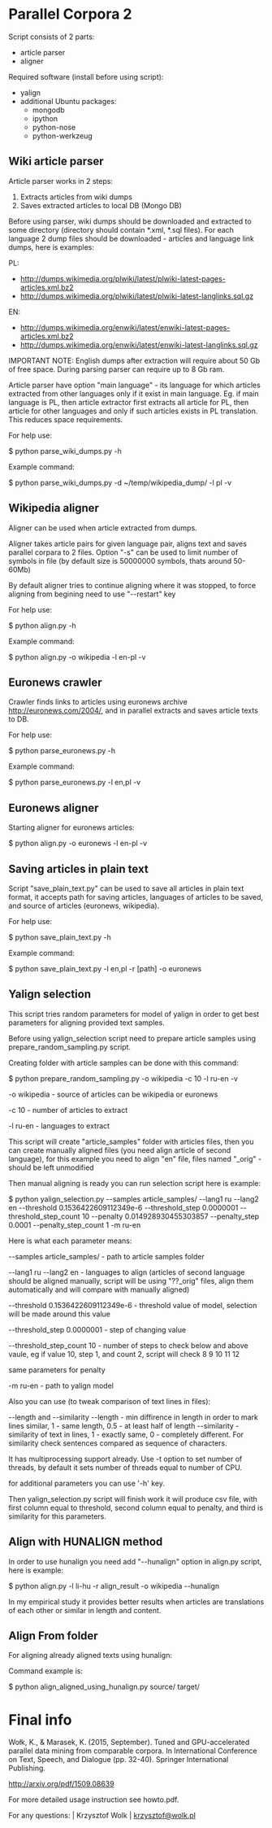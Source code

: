 Parallel Corpora 2
==================

Script consists of 2 parts:

  * article parser
  * aligner

Required software (install before using script):
  
  * yalign
  * additional Ubuntu packages:
    * mongodb
    * ipython
    * python-nose
    * python-werkzeug

Wiki article parser
-------------------

Article parser works in 2 steps:

  1. Extracts articles from wiki dumps
  2. Saves extracted articles to local DB (Mongo DB)

Before using parser, wiki dumps should be downloaded and extracted to some
directory (directory should contain *.xml, *.sql files). For each language 2
dump files should be downloaded - articles and language link dumps, here is
examples:

PL:
  * http://dumps.wikimedia.org/plwiki/latest/plwiki-latest-pages-articles.xml.bz2
  * http://dumps.wikimedia.org/plwiki/latest/plwiki-latest-langlinks.sql.gz

EN:
  * http://dumps.wikimedia.org/enwiki/latest/enwiki-latest-pages-articles.xml.bz2
  * http://dumps.wikimedia.org/enwiki/latest/enwiki-latest-langlinks.sql.gz

IMPORTANT NOTE: English dumps after extraction will require about 50 Gb of free
space. During parsing parser can require up to 8 Gb ram.

Article parser have option "main language" - its language for which articles
extracted from other languages only if it exist in main language. Eg. if main
language is PL, then article extractor first extracts all article for PL, then
article for other languages and only if such articles exists in PL translation.
This reduces space requirements.

For help use:

$ python parse_wiki_dumps.py -h

Example command:

$ python parse_wiki_dumps.py -d ~/temp/wikipedia_dump/ -l pl -v

Wikipedia aligner
-----------------

Aligner can be used when article extracted from dumps.

Aligner takes article pairs for given language pair, aligns text and saves
parallel corpara to 2 files. Option "-s" can be used to limit number of symbols
in file (by default size is 50000000 symbols, thats around 50-60Mb)

By default aligner tries to continue aligning where it was stopped, to force
aligning from begining need to use "--restart" key

For help use:

$ python align.py -h

Example command:

$ python align.py -o wikipedia -l en-pl -v

Euronews crawler
----------------

Crawler finds links to articles using euronews archive
http://euronews.com/2004/, and in parallel extracts and saves article texts to
DB.

For help use:

$ python parse_euronews.py -h

Example command:

$ python parse_euronews.py -l en,pl -v

Euronews aligner
----------------

Starting aligner for euronews articles:

$ python align.py -o euronews -l en-pl -v

Saving articles in plain text
-----------------------------

Script "save_plain_text.py" can be used to save all articles in plain text
format, it accepts path for saving articles, languages of articles to be saved,
and source of articles (euronews, wikipedia).

For help use:

$ python save_plain_text.py -h

Example command:

$ python save_plain_text.py -l en,pl -r [path] -o euronews

Yalign selection
----------------
This script tries random parameters for model of yalign in order to get best
parameters for aligning provided text samples.

Before using yalign_selection script need to prepare article samples using
prepare_random_sampling.py script.

Creating folder with article samples can be done with this command:

$ python prepare_random_sampling.py -o wikipedia -c 10 -l ru-en -v

-o wikipedia - source of articles can be wikipedia or euronews

-c 10 - number of articles to extract

-l ru-en - languages to extract

This script will create "article_samples" folder with articles files, then you
can create manually aligned files (you need align article of second language),
for this example you need to align "en" file, files named "_orig" - should be
left unmodified

Then manual aligning is ready you can run selection script here is example:

$ python yalign_selection.py --samples article_samples/ --lang1 ru --lang2 en --threshold 0.1536422609112349e-6 --threshold_step 0.0000001 --threshold_step_count 10 --penalty 0.014928930455303857 --penalty_step 0.0001 --penalty_step_count 1 -m ru-en

Here is what each parameter means:

--samples article_samples/ - path to article samples folder

--lang1 ru --lang2 en - languages to align (articles of second language should
be aligned manually, script will be using "??_orig" files, align them
automatically and will compare with manually aligned)

--threshold 0.1536422609112349e-6 - threshold value of model, selection will be
made around this value

--threshold_step 0.0000001 - step of changing value

--threshold_step_count 10 - number of steps to check below and above vaule, eg
if value 10, step 1, and count 2, script will check 8 9 10 11 12

same parameters for penalty

-m ru-en - path to yalign model

Also you can use (to tweak comparison of text lines in files):

--length and --similarity
--length - min diffirence in length in order to mark lines similar, 1 - same
length, 0.5 - at least half of length
--similarity - similarity of text in lines, 1 - exactly same, 0 - completely
different. For similarity check sentences compared as sequence of characters.

It has multiprocessing support already. Use -t option to set number of threads,
by default it sets number of threads equal to number of CPU.

for additional parameters you can use '-h' key.

Then yalign_selection.py script will finish work it will produce csv file, with
first column equal to threshold, second column equal to penalty, and third is
similarity for this parameters.

Align with HUNALIGN method
----------------

In order to use hunalign you need add "--hunalign" option in align.py script, here is example:

$ python align.py -l li-hu -r align_result -o wikipedia --hunalign

In my empirical study it provides better results when articles are translations of each other or similar in length and content.

Align From folder
----------------
For aligning already aligned texts using hunalign:

Command example is:

$ python align_aligned_using_hunalign.py source/ target/


Final info
=====

Wołk, K., & Marasek, K. (2015, September). Tuned and GPU-accelerated parallel data mining from comparable corpora. In International Conference on Text, Speech, and Dialogue (pp. 32-40). Springer International Publishing.

http://arxiv.org/pdf/1509.08639

For more detailed usage instruction see howto.pdf.

For any questions: | Krzysztof Wolk | krzysztof@wolk.pl
